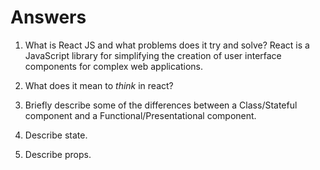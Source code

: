 # Answers

1.  What is React JS and what problems does it try and solve?
React is a JavaScript library for simplifying the creation of user interface components for complex web applications.

1.  What does it mean to _think_ in react?

1.  Briefly describe some of the differences between a Class/Stateful component and a Functional/Presentational component.

1.  Describe state.

1.  Describe props.
